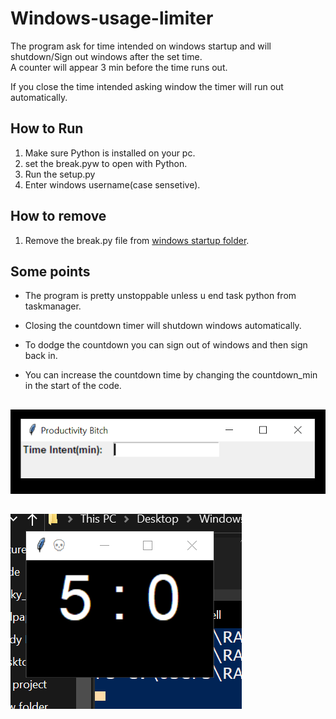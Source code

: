  # Windows-usage-limiter
The program ask for time intended on windows startup and will shutdown/Sign out windows after the set time.  
A counter will appear 3 min before the time runs out.

If you close the time intended asking window the timer will run out automatically.  


## How to Run
1. Make sure Python is installed on your pc.
2. set the break.pyw to open with Python.
3. Run the setup.py 
4. Enter windows username(case sensetive).


## How to remove




1. Remove the break.py file from [windows startup folder](https://www.howtogeek.com/208224/how-to-add-programs-files-and-folders-to-system-startup-in-windows-8.1/#:~:text=To%20open%20the%20%E2%80%9CStartup%E2%80%9D%20folder%20the%20easy%20way%2C%20just,to%20the%20%E2%80%9CStartup%E2%80%9D%20folder.).



## Some points
* The program is pretty unstoppable unless u end task python from taskmanager.
* Closing the countdown timer will shutdown windows automatically.
* To dodge the countdown you can sign out of windows and then sign back in.

* You can increase the countdown time by changing the countdown_min in the start of the code.

##
![Usage Time](./windows_usage_limiter/Usage_time.png)  
  
##
![Countdown](./windows_usage_limiter/countdown.png)
